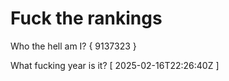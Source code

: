 # Fuck the rankings

Who the hell am I?
{ 9137323 }

What fucking year is it?
[ 2025-02-16T22:26:40Z ]
